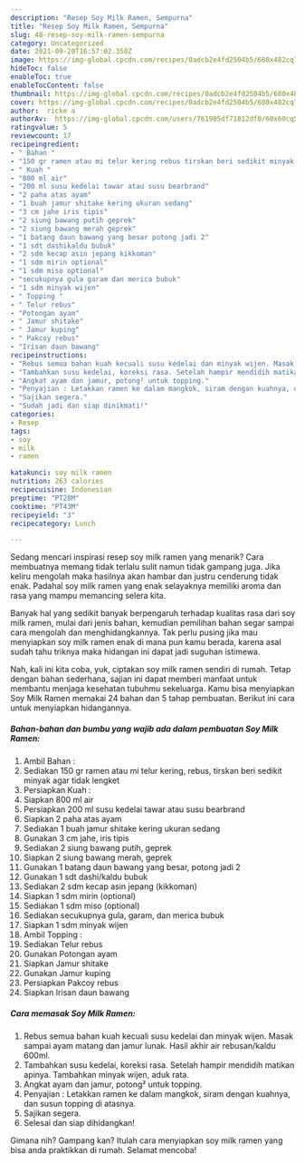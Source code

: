 ```yaml
---
description: "Resep Soy Milk Ramen, Sempurna"
title: "Resep Soy Milk Ramen, Sempurna"
slug: 48-resep-soy-milk-ramen-sempurna
category: Uncategorized
date: 2021-09-20T16:57:02.350Z
image: https://img-global.cpcdn.com/recipes/0adcb2e4fd2504b5/680x482cq70/soy-milk-ramen-foto-resep-utama.jpg
hideToc: false
enableToc: true
enableTocContent: false
thumbnail: https://img-global.cpcdn.com/recipes/0adcb2e4fd2504b5/680x482cq70/soy-milk-ramen-foto-resep-utama.jpg
cover: https://img-global.cpcdn.com/recipes/0adcb2e4fd2504b5/680x482cq70/soy-milk-ramen-foto-resep-utama.jpg
author:  ricke a
authorAv:  https://img-global.cpcdn.com/users/761905df71812df0/60x60cq50/avatar.jpg
ratingvalue: 5
reviewcount: 17
recipeingredient:
- " Bahan "
- "150 gr ramen atau mi telur kering rebus tirskan beri sedikit minyak agar tidak lengket"
- " Kuah "
- "800 ml air"
- "200 ml susu kedelai tawar atau susu bearbrand"
- "2 paha atas ayam"
- "1 buah jamur shitake kering ukuran sedang"
- "3 cm jahe iris tipis"
- "2 siung bawang putih geprek"
- "2 siung bawang merah geprek"
- "1 batang daun bawang yang besar potong jadi 2"
- "1 sdt dashikaldu bubuk"
- "2 sdm kecap asin jepang kikkoman"
- "1 sdm mirin optional"
- "1 sdm miso optional"
- "secukupnya gula garam dan merica bubuk"
- "1 sdm minyak wijen"
- " Topping "
- " Telur rebus"
- "Potongan ayam"
- " Jamur shitake"
- " Jamur kuping"
- " Pakcoy rebus"
- "Irisan daun bawang"
recipeinstructions:
- "Rebus semua bahan kuah kecuali susu kedelai dan minyak wijen. Masak sampai ayam matang dan jamur lunak. Hasil akhir air rebusan/kaldu 600ml."
- "Tambahkan susu kedelai, koreksi rasa. Setelah hampir mendidih matikan apinya. Tambahkan minyak wijen, aduk rata."
- "Angkat ayam dan jamur, potong² untuk topping."
- "Penyajian : Letakkan ramen ke dalam mangkok, siram dengan kuahnya, dan susun topping di atasnya."
- "Sajikan segera."
- "Sudah jadi dan siap dinikmati!"
categories:
- Resep
tags:
- soy
- milk
- ramen

katakunci: soy milk ramen 
nutrition: 263 calories
recipecuisine: Indonesian
preptime: "PT28M"
cooktime: "PT43M"
recipeyield: "3"
recipecategory: Lunch

---
```



Sedang mencari inspirasi resep soy milk ramen yang menarik? Cara membuatnya memang tidak terlalu sulit namun tidak gampang juga. Jika keliru mengolah maka hasilnya akan hambar dan justru cenderung tidak enak. Padahal soy milk ramen yang enak selayaknya memiliki aroma dan rasa yang mampu memancing selera kita.




Banyak hal yang sedikit banyak berpengaruh terhadap kualitas rasa dari soy milk ramen, mulai dari jenis bahan, kemudian pemilihan bahan segar sampai cara mengolah dan menghidangkannya. Tak perlu pusing jika mau menyiapkan soy milk ramen enak di mana pun kamu berada, karena asal sudah tahu triknya maka hidangan ini dapat jadi suguhan istimewa.


Nah, kali ini kita coba, yuk, ciptakan soy milk ramen sendiri di rumah. Tetap dengan bahan sederhana, sajian ini dapat memberi manfaat untuk membantu menjaga kesehatan tubuhmu sekeluarga. Kamu bisa menyiapkan Soy Milk Ramen memakai 24 bahan dan 5 tahap pembuatan. Berikut ini cara untuk menyiapkan hidangannya.

<!--inarticleads1-->

##### Bahan-bahan dan bumbu yang wajib ada dalam pembuatan Soy Milk Ramen:

1. Ambil  Bahan :
1. Sediakan 150 gr ramen atau mi telur kering, rebus, tirskan beri sedikit minyak agar tidak lengket
1. Persiapkan  Kuah :
1. Siapkan 800 ml air
1. Persiapkan 200 ml susu kedelai tawar atau susu bearbrand
1. Siapkan 2 paha atas ayam
1. Sediakan 1 buah jamur shitake kering ukuran sedang
1. Gunakan 3 cm jahe, iris tipis
1. Sediakan 2 siung bawang putih, geprek
1. Siapkan 2 siung bawang merah, geprek
1. Gunakan 1 batang daun bawang yang besar, potong jadi 2
1. Gunakan 1 sdt dashi/kaldu bubuk
1. Sediakan 2 sdm kecap asin jepang (kikkoman)
1. Siapkan 1 sdm mirin (optional)
1. Sediakan 1 sdm miso (optional)
1. Sediakan secukupnya gula, garam, dan merica bubuk
1. Siapkan 1 sdm minyak wijen
1. Ambil  Topping :
1. Sediakan  Telur rebus
1. Gunakan Potongan ayam
1. Siapkan  Jamur shitake
1. Gunakan  Jamur kuping
1. Persiapkan  Pakcoy rebus
1. Siapkan Irisan daun bawang




<!--inarticleads2-->

##### Cara memasak Soy Milk Ramen:

1. Rebus semua bahan kuah kecuali susu kedelai dan minyak wijen. Masak sampai ayam matang dan jamur lunak. Hasil akhir air rebusan/kaldu 600ml.
1. Tambahkan susu kedelai, koreksi rasa. Setelah hampir mendidih matikan apinya. Tambahkan minyak wijen, aduk rata.
1. Angkat ayam dan jamur, potong² untuk topping.
1. Penyajian : Letakkan ramen ke dalam mangkok, siram dengan kuahnya, dan susun topping di atasnya.
1. Sajikan segera.
1. Selesai dan siap dihidangkan!



Gimana nih? Gampang kan? Itulah cara menyiapkan soy milk ramen yang bisa anda praktikkan di rumah. Selamat mencoba!
